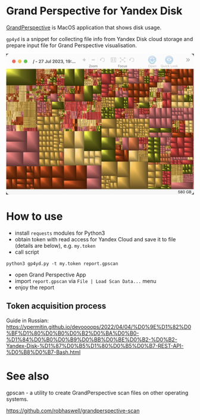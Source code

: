# Grand Perspective for Yandex Disk

[GrandPerspective](http://grandperspectiv.sourceforge.net/) is MacOS application that shows disk usage.

`gp4yd` is a snippet for collecting file info from Yandex Disk cloud storage 
and prepare input file for Grand Perspective visualisation.

![Screenshot of GrandPerspective report window](sample.png?raw=true "GrandPerspective")

# How to use

- install `requests` modules for Python3
- obtain token with read access for Yandex Cloud and save it to file (details are below), e.g. `my.token`
- call script
```
python3 gp4yd.py -t my.token report.gpscan 
```
- open Grand Perspective App
- import `report.gpscan` via `File | Load Scan Data...` menu 
- enjoy the report

## Token acquisition process
Guide in Russian: https://ypermitin.github.io/devoooops/2022/04/04/%D0%9E%D1%82%D0%BF%D1%80%D0%B0%D0%B2%D0%BA%D0%B0-%D1%84%D0%B0%D0%B9%D0%BB%D0%BE%D0%B2-%D0%B2-Yandex-Disk-%D1%87%D0%B5%D1%80%D0%B5%D0%B7-REST-API-%D0%B8%D0%B7-Bash.html

# See also
gpscan - a utility to create GrandPerspective scan files on other operating systems.

https://github.com/robhaswell/grandperspective-scan

